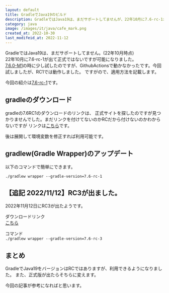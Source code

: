 ```yaml
---
layout: default
title: GradleでJava19のビルド
description: GradleではJava19は、まだサポートしてませんが、22年10月に7.6-rc-1が出て正式ではないですが可能になりました。
category: java
image: /images/it/java/cafe_mark.png
created_at: 2022-10-30
last_modifeid_at: 2022-11-12
---
```


GradleではJava19は、まだサポートしてません。(22年10月時点)  
22年10月に7.6-rc-1が出て正式ではないですが可能になりました。  
[7.6.0-M1](https://github.com/gradle/gradle/releases/tag/v7.6.0-M1)の時に少し試したのですが、GithubActionsで動かなかったです。今回試しましたが、RC1では動作しました。
ですがので、適用方法を記載します。

今回の紹介は[7.6-rc-1](https://github.com/gradle/gradle/releases/tag/v7.6.0-RC1)です。

## gradleのダウンロード

gradleの7.6RC1のダウンロードのリンクは、
正式サイトを探したのですが見つかりませんでした。まだリンクを付けてないのかRCだから付けないのかわからないですが
リンクは[こちら](https://services.gradle.org/distributions/gradle-7.6-rc-1-bin.zip)です。

後は展開して環境変数を修正すれば利用可能です。

## gradlew(Gradle Wrapper)のアップデート

以下のコマンドで簡単にできます。

`./gradlew wrapper --gradle-version=7.6-rc-1`

## 【追記 2022/11/12】RC3が出ました。

2022年11月12日にRC3が出たようです。

ダウンロードリンク  
[こちら](https://services.gradle.org/distributions/gradle-7.6-rc-3-bin.zip)

コマンド  
`./gradlew wrapper --gradle-version=7.6-rc-3`

## まとめ

GradleでJava19をバージョンはRCではありますが、利用できるようになりました。
また、正式版が出たらそちらに変えます。

今回の記事が参考になればと思います。